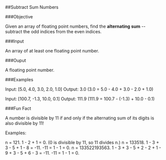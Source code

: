 ##Subtract Sum Numbers

###Objective

Given an array of floating point numbers, find the **alternating sum** -- subtract the odd indices from the even indices.

###Input

An array of at least one floating point number.

###Ouput

A floating point number.

###Examples

  Input: [5.0, 4.0, 3.0, 2.0, 1.0]
  Output: 3.0
  (3.0 = 5.0 - 4.0 + 3.0 - 2.0 + 1.0)

  Input: [100.7, -1.3, 10.0, 0.1]
  Output: 111.9
  (111.9 = 100.7 - (-1.3) + 10.0 - 0.1)

###Fun Fact

A number is divisible by 11 if and only if the alternating sum of its digits is also divisible by 11!

Examples:

  n = 121. 1 - 2 + 1 = 0. (0 is divisible by 11, so 11 divides n.)
  n = 133518. 1 - 3 + 3 - 5 + 1 - 8 = -11. -11 = 1 - 1 = 0.
  n = 133522193563. 1 - 3 + 3 - 5 + 2 - 2 + 1 - 9 + 3 - 5 + 6 - 3 = -11. -11 = 1 - 1 = 0.


